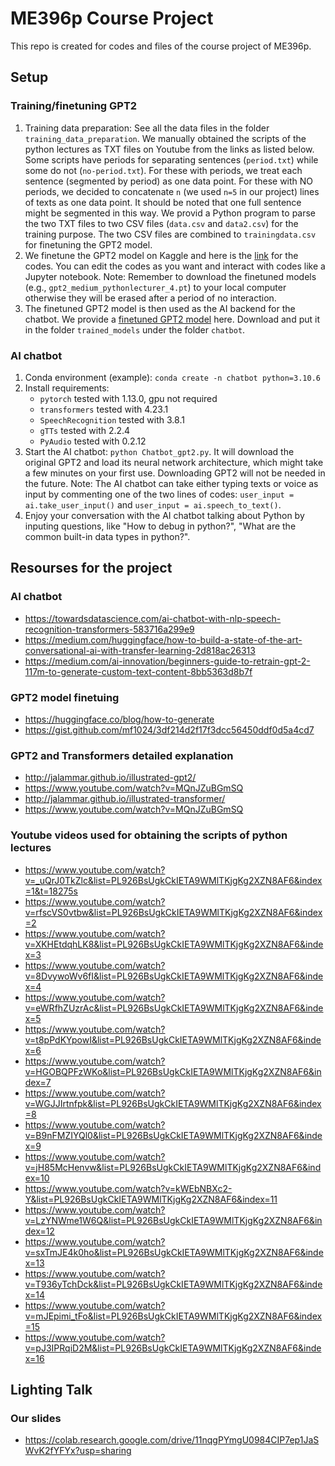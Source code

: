 # ME396p Course Project
This repo is created for codes and files of the course project of ME396p.

## Setup

### Training/finetuning GPT2
1. Training data preparation: See all the data files in the folder `training_data_preparation`. We manually obtained the scripts of the python lectures as TXT files on Youtube from the links as listed below. Some scripts have periods for separating sentences (`period.txt`) while some do not (`no-period.txt`). For these with periods, we treat each sentence (segmented by period) as one data point. For these with NO periods, we decided to concatenate `n` (we used `n=5` in our project) lines of texts as one data point. It should be noted that one full sentence might be segmented in this way. We provid a Python program to parse the two TXT files to two CSV files (`data.csv` and `data2.csv`) for the training purpose. The two CSV files are combined to `trainingdata.csv` for finetuning the GPT2 model.
2. We finetune the GPT2 model on Kaggle and here is the [link](https://www.kaggle.com/code/xingangli/gpt2-finetuning) for the codes. You can edit the codes as you want and interact with codes like a Jupyter notebook. Note: Remember to download the finetuned models (e.g., `gpt2_medium_pythonlecturer_4.pt`) to your local computer otherwise they will be erased after a period of no interaction.
3. The finetuned GPT2 model is then used as the AI backend for the chatbot. We provide a [finetuned GPT2 model](https://drive.google.com/drive/folders/1jJQTTJPZVU_nmTskp9HxT5CY01bgbR6K?usp=share_link) here. Download and put it in the folder `trained_models` under the folder `chatbot`.

### AI chatbot
1. Conda environment (example): ```conda create -n chatbot python=3.10.6 ```
2. Install requirements:
    - `pytorch` tested with 1.13.0, gpu not required
    - `transformers` tested with 4.23.1
    - `SpeechRecognition` tested with 3.8.1
    - `gTTs` tested with 2.2.4
    - `PyAudio` tested with 0.2.12
3. Start the AI chatbot: ```python Chatbot_gpt2.py```. It will download the original GPT2 and load its neural network architecture, which might take a few minutes on your first use. Downloading GPT2 will not be needed in the future. Note: The AI chatbot can take either typing texts or voice as input by commenting one of the two lines of codes: ```user_input = ai.take_user_input()``` and ```user_input = ai.speech_to_text()```.
4. Enjoy your conversation with the AI chatbot talking about Python by inputing questions, like "How to debug in python?", "What are the common built-in data types in python?".

## Resourses for the project

### AI chatbot
- https://towardsdatascience.com/ai-chatbot-with-nlp-speech-recognition-transformers-583716a299e9
- https://medium.com/huggingface/how-to-build-a-state-of-the-art-conversational-ai-with-transfer-learning-2d818ac26313
- https://medium.com/ai-innovation/beginners-guide-to-retrain-gpt-2-117m-to-generate-custom-text-content-8bb5363d8b7f 

### GPT2 model finetuing
- https://huggingface.co/blog/how-to-generate
- https://gist.github.com/mf1024/3df214d2f17f3dcc56450ddf0d5a4cd7

### GPT2 and Transformers detailed explanation
- http://jalammar.github.io/illustrated-gpt2/
- https://www.youtube.com/watch?v=MQnJZuBGmSQ
- http://jalammar.github.io/illustrated-transformer/
- https://www.youtube.com/watch?v=MQnJZuBGmSQ

### Youtube videos used for obtaining the scripts of python lectures
- https://www.youtube.com/watch?v=_uQrJ0TkZlc&list=PL926BsUgkCkIETA9WMlTKjgKg2XZN8AF6&index=1&t=18275s
- https://www.youtube.com/watch?v=rfscVS0vtbw&list=PL926BsUgkCkIETA9WMlTKjgKg2XZN8AF6&index=2 
- https://www.youtube.com/watch?v=XKHEtdqhLK8&list=PL926BsUgkCkIETA9WMlTKjgKg2XZN8AF6&index=3 
- https://www.youtube.com/watch?v=8DvywoWv6fI&list=PL926BsUgkCkIETA9WMlTKjgKg2XZN8AF6&index=4 
- https://www.youtube.com/watch?v=eWRfhZUzrAc&list=PL926BsUgkCkIETA9WMlTKjgKg2XZN8AF6&index=5 
- https://www.youtube.com/watch?v=t8pPdKYpowI&list=PL926BsUgkCkIETA9WMlTKjgKg2XZN8AF6&index=6 
- https://www.youtube.com/watch?v=HGOBQPFzWKo&list=PL926BsUgkCkIETA9WMlTKjgKg2XZN8AF6&index=7 
- https://www.youtube.com/watch?v=WGJJIrtnfpk&list=PL926BsUgkCkIETA9WMlTKjgKg2XZN8AF6&index=8 
- https://www.youtube.com/watch?v=B9nFMZIYQl0&list=PL926BsUgkCkIETA9WMlTKjgKg2XZN8AF6&index=9 
- https://www.youtube.com/watch?v=jH85McHenvw&list=PL926BsUgkCkIETA9WMlTKjgKg2XZN8AF6&index=10 
- https://www.youtube.com/watch?v=kWEbNBXc2-Y&list=PL926BsUgkCkIETA9WMlTKjgKg2XZN8AF6&index=11 
- https://www.youtube.com/watch?v=LzYNWme1W6Q&list=PL926BsUgkCkIETA9WMlTKjgKg2XZN8AF6&index=12 
- https://www.youtube.com/watch?v=sxTmJE4k0ho&list=PL926BsUgkCkIETA9WMlTKjgKg2XZN8AF6&index=13 
- https://www.youtube.com/watch?v=T936yTchDck&list=PL926BsUgkCkIETA9WMlTKjgKg2XZN8AF6&index=14 
- https://www.youtube.com/watch?v=mJEpimi_tFo&list=PL926BsUgkCkIETA9WMlTKjgKg2XZN8AF6&index=15 
- https://www.youtube.com/watch?v=pJ3IPRqiD2M&list=PL926BsUgkCkIETA9WMlTKjgKg2XZN8AF6&index=16 

## Lighting Talk
### Our slides
- https://colab.research.google.com/drive/11nqgPYmgU0984CIP7ep1JaSWvK2fYFYx?usp=sharing 

